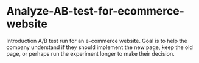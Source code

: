 # Analyze-AB-test-for-ecommerce-website

Introduction
A/B test run for an e-commerce website. Goal is to help the company understand if they should implement the new page, keep the old page, or perhaps run the experiment longer to make their decision.

